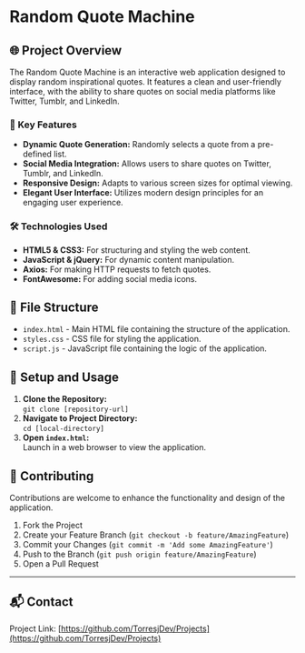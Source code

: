 # Random Quote Machine

## 🌐 Project Overview

The Random Quote Machine is an interactive web application designed to display random inspirational quotes. It features a clean and user-friendly interface, with the ability to share quotes on social media platforms like Twitter, Tumblr, and LinkedIn.

### 🌟 Key Features

- **Dynamic Quote Generation:** Randomly selects a quote from a pre-defined list.
- **Social Media Integration:** Allows users to share quotes on Twitter, Tumblr, and LinkedIn.
- **Responsive Design:** Adapts to various screen sizes for optimal viewing.
- **Elegant User Interface:** Utilizes modern design principles for an engaging user experience.

### 🛠️ Technologies Used

- **HTML5 & CSS3:** For structuring and styling the web content.
- **JavaScript & jQuery:** For dynamic content manipulation.
- **Axios:** For making HTTP requests to fetch quotes.
- **FontAwesome:** For adding social media icons.

## 📁 File Structure

- `index.html` - Main HTML file containing the structure of the application.
- `styles.css` - CSS file for styling the application.
- `script.js` - JavaScript file containing the logic of the application.

## 🚀 Setup and Usage

1. **Clone the Repository:**  
   `git clone [repository-url]`
2. **Navigate to Project Directory:**  
   `cd [local-directory]`
3. **Open `index.html`:**  
   Launch in a web browser to view the application.

## 🤝 Contributing

Contributions are welcome to enhance the functionality and design of the application.

1. Fork the Project
2. Create your Feature Branch (`git checkout -b feature/AmazingFeature`)
3. Commit your Changes (`git commit -m 'Add some AmazingFeature'`)
4. Push to the Branch (`git push origin feature/AmazingFeature`)
5. Open a Pull Request

---

## 📬 Contact

Project Link: [https://github.com/TorresjDev/Projects](https://github.com/TorresjDev/Projects)
